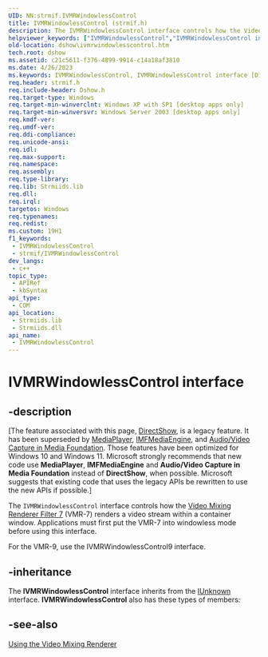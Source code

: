 ```yaml
---
UID: NN:strmif.IVMRWindowlessControl
title: IVMRWindowlessControl (strmif.h)
description: The IVMRWindowlessControl interface controls how the Video Mixing Renderer Filter 7 (VMR-7) renders a video stream within a container window.
helpviewer_keywords: ["IVMRWindowlessControl","IVMRWindowlessControl interface [DirectShow]","IVMRWindowlessControl interface [DirectShow]","described","IVMRWindowlessControlInterface","dshow.ivmrwindowlesscontrol","strmif/IVMRWindowlessControl"]
old-location: dshow\ivmrwindowlesscontrol.htm
tech.root: dshow
ms.assetid: c21c5611-f376-4899-9914-c14a18af3810
ms.date: 4/26/2023
ms.keywords: IVMRWindowlessControl, IVMRWindowlessControl interface [DirectShow], IVMRWindowlessControl interface [DirectShow],described, IVMRWindowlessControlInterface, dshow.ivmrwindowlesscontrol, strmif/IVMRWindowlessControl
req.header: strmif.h
req.include-header: Dshow.h
req.target-type: Windows
req.target-min-winverclnt: Windows XP with SP1 [desktop apps only]
req.target-min-winversvr: Windows Server 2003 [desktop apps only]
req.kmdf-ver: 
req.umdf-ver: 
req.ddi-compliance: 
req.unicode-ansi: 
req.idl: 
req.max-support: 
req.namespace: 
req.assembly: 
req.type-library: 
req.lib: Strmiids.lib
req.dll: 
req.irql: 
targetos: Windows
req.typenames: 
req.redist: 
ms.custom: 19H1
f1_keywords:
 - IVMRWindowlessControl
 - strmif/IVMRWindowlessControl
dev_langs:
 - c++
topic_type:
 - APIRef
 - kbSyntax
api_type:
 - COM
api_location:
 - Strmiids.lib
 - Strmiids.dll
api_name:
 - IVMRWindowlessControl
---
```


# IVMRWindowlessControl interface


## -description

\[The feature associated with this page, [DirectShow](/windows/win32/directshow/directshow), is a legacy feature. It has been superseded by [MediaPlayer](/uwp/api/Windows.Media.Playback.MediaPlayer), [IMFMediaEngine](/windows/win32/api/mfmediaengine/nn-mfmediaengine-imfmediaengine), and [Audio/Video Capture in Media Foundation](windows/win32/medfound/audio-video-capture-in-media-foundation). Those features have been optimized for Windows 10 and Windows 11. Microsoft strongly recommends that new code use **MediaPlayer**, **IMFMediaEngine** and **Audio/Video Capture in Media Foundation** instead of **DirectShow**, when possible. Microsoft suggests that existing code that uses the legacy APIs be rewritten to use the new APIs if possible.\]

The <code>IVMRWindowlessControl</code> interface controls how the <a href="/windows/desktop/DirectShow/video-mixing-renderer-filter-7">Video Mixing Renderer Filter 7</a> (VMR-7) renders a video stream within a container window. Applications must first put the VMR-7 into windowless mode before using this interface.

For the VMR-9, use the IVMRWindowlessControl9 interface.

## -inheritance

The <b>IVMRWindowlessControl</b> interface inherits from the <a href="/windows/desktop/api/unknwn/nn-unknwn-iunknown">IUnknown</a> interface. <b>IVMRWindowlessControl</b> also has these types of members:

## -see-also

<a href="/windows/desktop/DirectShow/using-the-video-mixing-renderer">Using the Video Mixing Renderer</a>
